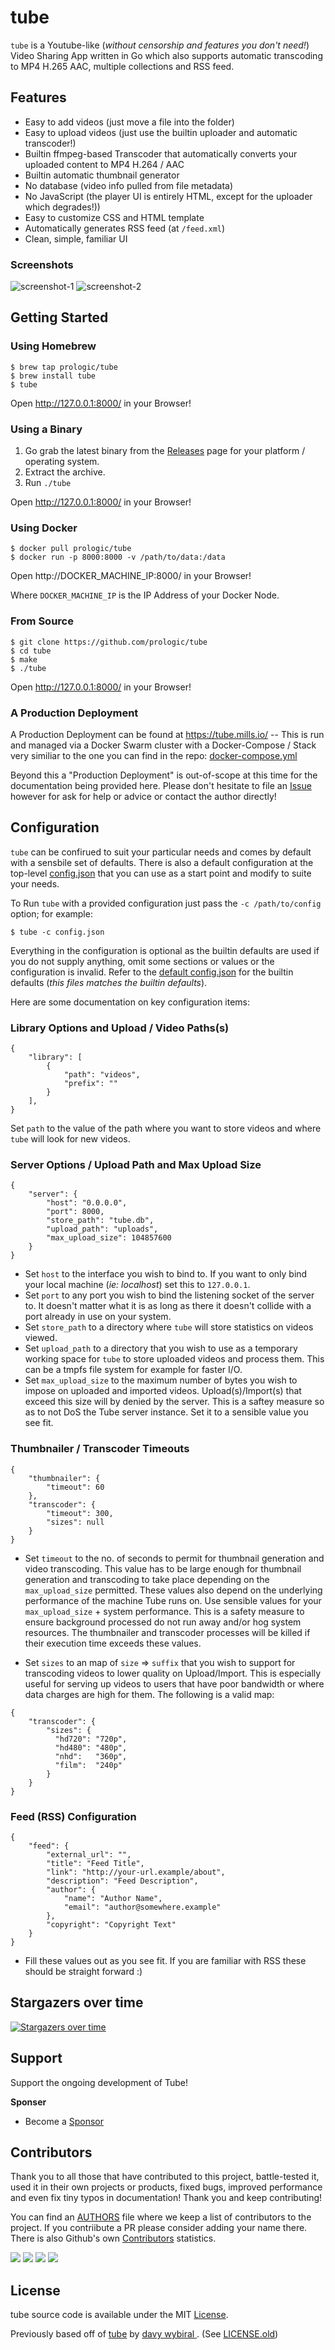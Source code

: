 # tube

`tube` is a Youtube-like (_without censorship and features you don't need!_)
Video Sharing App written in Go which also supports automatic transcoding to
MP4 H.265 AAC, multiple collections and RSS feed.

## Features

- Easy to add videos (just move a file into the folder)
- Easy to upload videos (just use the builtin uploader and automatic transcoder!)
- Builtin ffmpeg-based Transcoder that automatically converts your uploaded content to MP4 H.264 / AAC
- Builtin automatic thumbnail generator
- No database (video info pulled from file metadata)
- No JavaScript (the player UI is entirely HTML, except for the uploader which degrades!))
- Easy to customize CSS and HTML template
- Automatically generates RSS feed (at `/feed.xml`)
- Clean, simple, familiar UI

### Screenshots

![screenshot-1](screenshot-1.png?raw=true "Main Screen and Video Player")
![screenshot-2](screenshot-2.png?raw=true "Video Upload Screen")

## Getting Started

### Using Homebrew

```#!sh
$ brew tap prologic/tube
$ brew install tube
$ tube
```

Open http://127.0.0.1:8000/ in your Browser!

### Using a Binary

1. Go grab the latest binary from the
   [Releases](https://github.com/prologic/tube/releases) page for your
   platform / operating system.
2. Extract the archive.
3. Run `./tube`

Open http://127.0.0.1:8000/ in your Browser!

### Using Docker

```#!sh
$ docker pull prologic/tube
$ docker run -p 8000:8000 -v /path/to/data:/data
```

Open http://DOCKER_MACHINE_IP:8000/ in your Browser!

Where `DOCKER_MACHINE_IP` is the IP Address of your Docker Node.

### From Source

```#!sh
$ git clone https://github.com/prologic/tube
$ cd tube
$ make
$ ./tube
```

Open http://127.0.0.1:8000/ in your Browser!

### A Production Deployment

A Production Deployment can be found at https://tube.mills.io/ -- This is run
and managed via a Docker Swarm cluster with a Docker-Compose / Stack very
similiar to the one you can find in the repo: [docker-compose.yml](docker-compose.yml)

Beyond this a "Production Deployment" is out-of-scope at this time for the
documentation being provided here. Please don't hesitate to file an
[Issue](https://github.com/prologic/tube/issues/new) however for ask for help
or advice or contact the author directly!

## Configuration

`tube` can be confirued to suit your particular needs and comes by default with
a sensbile set of defaults. There is also a default configuration at the
top-level [config.json](/config.json) that you can use as a start point and
modify to suite your needs.

To Run `tube` with a provided configuration just pass the `-c /path/to/config`
option; for example:

```#!sh
$ tube -c config.json
```

Everything in the configuration is optional as the builtin defaults are used
if you do not supply anything, omit some sections or values or the configuration
is invalid. Refer to the [default config.json](/config.json) for the builtin
defaults (_this files matches the builtin defaults_).

Here are some documentation on key configuration items:

### Library Options and Upload / Video Paths(s)

```#!json
{
    "library": [
        {
            "path": "videos",
            "prefix": ""
        }
    ],
}
```

Set `path` to the value of the path where you want to store videos and where
`tube` will look for new videos.

### Server Options / Upload Path and Max Upload Size

```#!json
{
    "server": {
        "host": "0.0.0.0",
        "port": 8000,
        "store_path": "tube.db",
        "upload_path": "uploads",
        "max_upload_size": 104857600
    }
}
```

- Set `host` to the interface you wish to bind to. If you want to only bind
  your local machine (_ie: localhost_) set this to `127.0.0.1`.
- Set `port` to any port you wish to bind the listening socket of the server
  to. It doesn't matter what it is as long as there it doesn't collide with
  a port already in use on your system.
- Set `store_path` to a directory where `tube` will store statistics on videos
  viewed.
- Set `upload_path` to a directory that you wish to use as a temporary working
  space for `tube` to store uploaded videos and process them. This can be a
  tmpfs file system for example for faster I/O.
- Set `max_upload_size` to the maximum number of bytes you wish to impose on
  uploaded and imported videos. Upload(s)/Import(s) that exceed this size will
  by denied by the server. This is a saftey measure so as to not DoS the
  Tube server instance. Set it to a sensible value you see fit.

### Thumbnailer / Transcoder Timeouts

```#!json
{
    "thumbnailer": {
        "timeout": 60
    },
    "transcoder": {
        "timeout": 300,
        "sizes": null
    }
}
```

- Set `timeout` to the no. of seconds to permit for thumbnail generation and
  video transcoding. This value has to be large enough for thumbnail generation
  and transcoding to take place depending on the `max_upload_size` permitted.
  These values also depend on the underlying performance of the machine Tube
  runs on. Use sensible values for your `max_upload_size` + system performance.
  This is a safety measure to ensure background processed do not run away
  and/or hog system resources. The thumbnailer and transcoder processes will
  be killed if their execution time exceeds these values.

- Set `sizes` to an map of `size` => `suffix` that you wish to support for
  transcoding videos to lower quality on Upload/Import. This is especially
  useful for serving up videos to users that have poor bandwidth or where
  data charges are high for them. The following is a valid map:

```#!json
{
    "transcoder": {
        "sizes": {
          "hd720": "720p",
          "hd480": "480p",
          "nhd":   "360p",
          "film":  "240p"
        }
    }
}
```

### Feed (RSS) Configuration

```#!json
{
    "feed": {
        "external_url": "",
        "title": "Feed Title",
        "link": "http://your-url.example/about",
        "description": "Feed Description",
        "author": {
            "name": "Author Name",
            "email": "author@somewhere.example"
        },
        "copyright": "Copyright Text"
    }
}
```

- Fill these values out as you see fit. If you are familiar with RSS
  these should be straight forward :)

## Stargazers over time

[![Stargazers over time](https://starcharts.herokuapp.com/prologic/tube.svg)](https://starcharts.herokuapp.com/prologic/tube)

## Support

Support the ongoing development of Tube!

**Sponser**

- Become a [Sponsor](https://www.patreon.com/prologic)

## Contributors

Thank you to all those that have contributed to this project, battle-tested it,
used it in their own projects or products, fixed bugs, improved performance
and even fix tiny typos in documentation! Thank you and keep contributing!

You can find an [AUTHORS](/AUTHORS) file where we keep a list of contributors
to the project. If you contriibute a PR please consider adding your name there.
There is also Github's own [Contributors](https://github.com/prologic/tube/graphs/contributors) statistics.

[![](https://sourcerer.io/fame/prologic/prologic/tube/images/0)](https://sourcerer.io/fame/prologic/prologic/tube/links/0)
[![](https://sourcerer.io/fame/prologic/prologic/tube/images/1)](https://sourcerer.io/fame/prologic/prologic/tube/links/1)
[![](https://sourcerer.io/fame/prologic/prologic/tube/images/2)](https://sourcerer.io/fame/prologic/prologic/tube/links/2)
[![](https://sourcerer.io/fame/prologic/prologic/tube/images/3)](https://sourcerer.io/fame/prologic/prologic/tube/links/3)

## License

tube source code is available under the MIT [License](/LICENSE).

Previously based off of [tube](https://github.com/wybiral/tube) by [davy wybiral
](https://github.com/wybiral). (See [LICENSE.old](/LICENSE.old))
